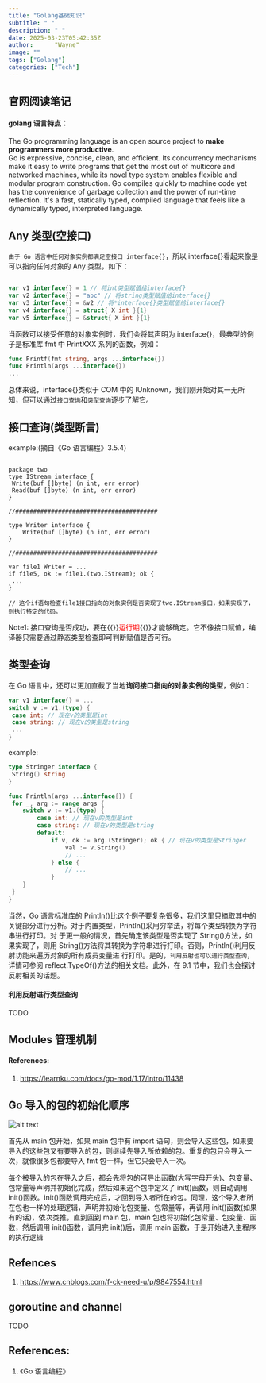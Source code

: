 ```yaml
---
title: "Golang基础知识"
subtitle: " "
description: " "
date: 2025-03-23T05:42:35Z
author:      "Wayne"
image: ""
tags: ["Golang"]
categories: ["Tech"]
---
```


## 官网阅读笔记

#### golang 语言特点：

The Go programming language is an open source project to **make programmers more productive**.  
Go is expressive, concise, clean, and efficient. Its concurrency mechanisms make it easy to write programs that get the most out of multicore and networked machines, while its novel type system enables flexible and modular program construction. Go compiles quickly to machine code yet has the convenience of garbage collection and the power of run-time reflection. It's a fast, statically typed, compiled language that feels like a dynamically typed, interpreted language.

## Any 类型(空接口)

`由于 Go 语言中任何对象实例都满足空接口 interface{}`，所以 interface{}看起来像是可以指向任何对象的 Any 类型，如下：

```Go

var v1 interface{} = 1 // 将int类型赋值给interface{}
var v2 interface{} = "abc" // 将string类型赋值给interface{}
var v3 interface{} = &v2 // 将*interface{}类型赋值给interface{}
var v4 interface{} = struct{ X int }{1}
var v5 interface{} = &struct{ X int }{1}

```

当函数可以接受任意的对象实例时，我们会将其声明为 interface{}，最典型的例子是标准库 fmt 中 PrintXXX 系列的函数，例如：

```Go
func Printf(fmt string, args ...interface{})
func Println(args ...interface{})
...
```

总体来说，interface{}类似于 COM 中的 IUnknown，我们刚开始对其一无所知，但可以通过`接口查询`和`类型查询`逐步了解它。

## 接口查询(类型断言)

example:(摘自《Go 语言编程》3.5.4)

```golang

package two
type IStream interface {
 Write(buf []byte) (n int, err error)
 Read(buf []byte) (n int, err error)
}

//########################################

type Writer interface {
    Write(buf []byte) (n int, err error)
}

//########################################

var file1 Writer = ...
if file5, ok := file1.(two.IStream); ok {
 ...
}

// 这个if语句检查file1接口指向的对象实例是否实现了two.IStream接口，如果实现了，则执行特定的代码。

```

Note1: 接口查询是否成功，要在{{<rawhtml>}}<span style="color:red;">运行期</span>{{</rawhtml>}}才能够确定。它不像接口赋值，编译器只需要通过静态类型检查即可判断赋值是否可行。

## 类型查询

在 Go 语言中，还可以更加直截了当地**询问接口指向的对象实例的类型**，例如：

```Go
var v1 interface{} = ...
switch v := v1.(type) {
 case int: // 现在v的类型是int
 case string: // 现在v的类型是string
 ...
}

```

example:

```Go
type Stringer interface {
 String() string
}

func Println(args ...interface{}) {
 for _, arg := range args {
    switch v := v1.(type) {
        case int: // 现在v的类型是int
        case string: // 现在v的类型是string
        default:
            if v, ok := arg.(Stringer); ok { // 现在v的类型是Stringer
                val := v.String()
                // ...
            } else {
                // ...
            }
    }
 }
}

```

当然，Go 语言标准库的 Println()比这个例子要复杂很多，我们这里只摘取其中的关键部分进行分析。对于内置类型，Println()采用穷举法，将每个类型转换为字符串进行打印。对
于更一般的情况，首先确定该类型是否实现了 String()方法，如果实现了，则用 String()方法将其转换为字符串进行打印。否则，Println()利用反射功能来遍历对象的所有成员变量进
行打印。是的，`利用反射也可以进行类型查询`，详情可参阅 reflect.TypeOf()方法的相关文档。此外，在 9.1 节中，我们也会探讨反射相关的话题。

#### 利用反射进行类型查询

TODO

## Modules 管理机制

#### References:

1. https://learnku.com/docs/go-mod/1.17/intro/11438

## Go 导入的包的初始化顺序

![alt text](/img/image-24.png)

首先从 main 包开始，如果 main 包中有 import 语句，则会导入这些包，如果要导入的这些包又有要导入的包，则继续先导入所依赖的包。重复的包只会导入一次，就像很多包都要导入 fmt 包一样，但它只会导入一次。

每个被导入的包在导入之后，都会先将包的可导出函数(大写字母开头)、包变量、包常量等声明并初始化完成，然后如果这个包中定义了 init()函数，则自动调用 init()函数。init()函数调用完成后，才回到导入者所在的包。同理，这个导入者所在包也一样的处理逻辑，声明并初始化包变量、包常量等，再调用 init()函数(如果有的话)，依次类推，直到回到 main 包，main 包也将初始化包常量、包变量、函数，然后调用 init()函数，调用完 init()后，调用 main 函数，于是开始进入主程序的执行逻辑

## Refences

1. https://www.cnblogs.com/f-ck-need-u/p/9847554.html

## goroutine and channel

TODO

## References:

1. 《Go 语言编程》
